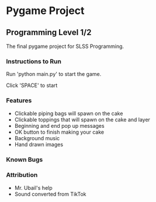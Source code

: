 # Pygame Project

## Programming Level 1/2

The final pygame project for SLSS Programming.

### Instructions to Run

Run 'python main.py' to start the game.

Click 'SPACE' to start

### Features
- Clickable piping bags will spawn on the cake
- Clickable toppings that will spawn on the cake and layer
- Beginning and end pop up messages
- OK button to finish making your cake
- Background music
- Hand drawn images



### Known Bugs


### Attribution
- Mr. Ubail's help
- Sound converted from TikTok
